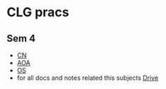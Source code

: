 # CLG pracs
## Sem 4
- <a href = "https://github.com/Dhruvin3103/Clg-Pracs">CN</a>
-  <a href = "https://github.com/Dhruvin3103/AOA">AOA</a>
-  <a href = "https://github.com/DevanshAshar/Sem4-Practs/tree/main/OS">OS</a>
-  for all docs and notes related this subjects <a href = "https://drive.google.com/drive/folders/1s3AK2bIY3JcYAJBdjCh9AxqWKQKO10A4">Drive</a>

